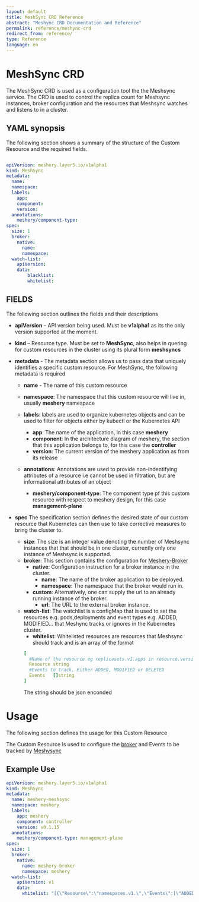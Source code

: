 ```yaml
---
layout: default
title: MeshSync CRD Reference
abstract: "Meshync CRD Documentation and Reference"
permalink: reference/meshync-crd
redirect_from: reference/
type: Reference
language: en
---
```


# MeshSync CRD
The MeshSync CRD is used as a configuration tool the the Meshsync service. The CRD is used to control the replica count for Meshsync instances, broker configuration and the resources that Meshsync watches and listens to in a cluster. 

## YAML synopsis

The following section shows a summary of the structure of the Custom Resource and the required fields. 
```yaml

apiVersion: meshery.layer5.io/v1alpha1
kind: MeshSync
metadata:
  name: 
  namespace: 
  labels:
    app: 
    component: 
    version: 
  annotations:
    meshery/component-type: 
spec:
  size: 1
  broker:
    native:
      name: 
      namespace: 
  watch-list:
    apiVersion: 
    data:
        blacklist: 
        whitelist: 

```

## FIELDS
The following section outlines the fields and their descriptions


* **apiVersion** – API version being used. Must be **v1alpha1** as its the only version supported at the moment.

* **kind** – Resource type. Must be set to **MeshSync**, also helps in quering for custom resources in the cluster using its plural form **meshsyncs**

* **metadata** - The metadata section allows us to pass data that uniquely identifies a specific custom resource. For MeshSync, the following metadata is required
    * **name** - The name of this custom resource 

    * **namespace**: The namespace that this custom resource will live in, usually **meshery** namespace
    * **labels**: labels are used to organize kubernetes objects and can be used to filter for objects either by kubectl or the Kubernetes API
      * **app**: The name of the application, in this case **meshery**
      * **component**: In the architecture diagram of meshery, the section that this application belongs to, for this case the  **controller**
      * **version**: The current version of the meshery application as from its release
    * **annotations**: Annotations are used to provide non-indentifying attributes of a resource i.e cannot be used in filtration, but are informational attributes of an object
      * **meshery/component-type**: The component type pf this custom resource with respect to meshery design, for this case **management-plane**

* **spec** 
The specification section defines the desired state of our custom resource that Kubernetes can then use to take corrective measures to bring the cluster to.
  * **size**: The size is an integer value denoting the number of Meshsync instances that that should be in one cluster, currently only one instance of Meshsync is supported.
  * **broker**:
  This section contains the configuration for [Meshery-Broker](https://docs.meshery.io/concepts/architecture/broker) 
    * **native**:
    Configuration instruction for a broker instance in the cluster.
      * **name**: 
      The name of the broker application to be deployed.
      * **namespace**: 
      The namespace that the broker would run in.        
    * **custom**:
    Alternatively, one can supply the url to an already running instance of the broker.
        * **url**:  The URL to the external broker instance.  
  * **watch-list**:
  The watchlist is a configMap that is used to set the resources e.g. pods,deployments and event types e.g. ADDED, MODIFIED... that Meshync tracks or ignores in the Kubernetes cluster. 
    * **whitelist**: Whitelisted resources are resources that Meshsync should track and is an array of the format
    ```yaml
    [
      #Name of the resource eg replicasets.v1.apps in resource.version.group format
      Resource string
      #Events to track, Either ADDED, MODIFIED or DELETED
      Events   []string   
    ]
    ```
    The string should be json enconded
# Usage
The following section defines the usage for this Custom Resource

The Custom Resource is used to configure the [broker](https://docs.meshery.io/concepts/architecture/broker) and Events to be tracked by [Meshysync](https://docs.meshery.io/concepts/architecture/meshsync) 
## Example Use
```yaml
apiVersion: meshery.layer5.io/v1alpha1
kind: MeshSync
metadata:
  name: meshery-meshsync
  namespace: meshery
  labels:
    app: meshery
    component: controller
    version: v0.1.15
  annotations:
    meshery/component-type: management-plane
spec:
  size: 1
  broker:
    native:
      name: meshery-broker
      namespace: meshery
  watch-list:
    apiVersion: v1
    data:
      whitelist: "[{\"Resource\":\"namespaces.v1.\",\"Events\":[\"ADDED\",\"MODIFIED\",\"DELETED\"]}]"
```